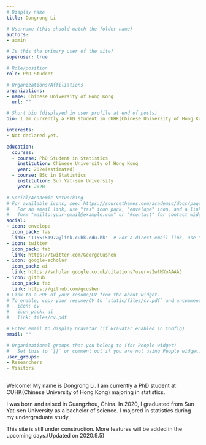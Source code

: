 ```yaml
---
# Display name
title: Dongrong Li

# Username (this should match the folder name)
authors:
- admin

# Is this the primary user of the site?
superuser: true

# Role/position
role: PhD Student

# Organizations/Affiliations
organizations:
- name: Chinese University of Hong Kong
  url: ""

# Short bio (displayed in user profile at end of posts)
bio: I am currently a PhD student in CUHK(Chinese University of Hong Kong). My focused area is statistics.

interests:
- Not declared yet.

education:
  courses:
  - course: PhD Student in Statistics
    institution: Chinese University of Hong Kong
    year: 2024(estimated)
  - course: BSc in Statistics
    institution: Sun Yat-sen University
    year: 2020

# Social/Academic Networking
# For available icons, see: https://sourcethemes.com/academic/docs/page-builder/#icons
#   For an email link, use "fas" icon pack, "envelope" icon, and a link in the
#   form "mailto:your-email@example.com" or "#contact" for contact widget.
social:
- icon: envelope
  icon_pack: fas
  link: '1155151972@link.cuhk.edu.hk'  # For a direct email link, use "mailto:test@example.org".
- icon: twitter
  icon_pack: fab
  link: https://twitter.com/GeorgeCushen
- icon: google-scholar
  icon_pack: ai
  link: https://scholar.google.co.uk/citations?user=sIwtMXoAAAAJ
- icon: github
  icon_pack: fab
  link: https://github.com/gcushen
# Link to a PDF of your resume/CV from the About widget.
# To enable, copy your resume/CV to `static/files/cv.pdf` and uncomment the lines below.
# - icon: cv
#   icon_pack: ai
#   link: files/cv.pdf

# Enter email to display Gravatar (if Gravatar enabled in Config)
email: ""

# Organizational groups that you belong to (for People widget)
#   Set this to `[]` or comment out if you are not using People widget.
user_groups:
- Researchers
- Visitors
---
```

Welcome! My name is Dongrong Li. I am currently a PhD student at CUHK(Chinese University of Hong Kong) majoring in statistics.

I was born and raised in Guangzhou, China. In 2020, I graduated from Sun Yat-sen University as a bachelor of science. I majored in statistics during my undergraduate study.

This site is still under construction. More features will be added in the upcoming days.(Updated on 2020.9.5)
